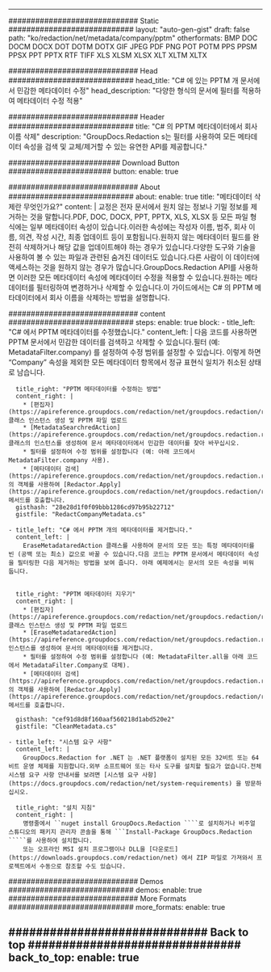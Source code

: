 
---
############################# Static ############################
layout: "auto-gen-gist" 
draft: false
path: "ko/redaction/net/metadata/company/pptm"
otherformats: BMP DOC DOCM DOCX DOT DOTM DOTX GIF JPEG PDF PNG POT POTM PPS PPSM PPSX PPT PPTX RTF TIFF XLS XLSM XLSX XLT XLTM XLTX  

############################# Head ############################
head_title: "C# 에 있는 PPTM 개 문서에서 민감한 메타데이터 수정"
head_description: "다양한 형식의 문서에 필터를 적용하여 메타데이터 수정 적용"

############################# Header ############################
title: "C# 의 PPTM 메타데이터에서 회사 이름 삭제"
description: "GroupDocs.Redaction s는 필터를 사용하여 모든 메타데이터 속성을 검색 및 교체/제거할 수 있는 유연한 API를 제공합니다."

######################### Download Button #######################
button:
    enable: true

############################# About ############################
about:
    enable: true
    title: "메타데이터 삭제란 무엇인가요?"
    content: |
        교정은 전자 문서에서 원치 않는 정보나 기밀 정보를 제거하는 것을 말합니다.PDF, DOC, DOCX, PPT, PPTX, XLS, XLSX 등 모든 파일 형식에는 일부 메타데이터 속성이 있습니다.이러한 속성에는 작성자 이름, 범주, 회사 이름, 의견, 작성 시간, 최종 업데이트 등이 포함됩니다.원하지 않는 메타데이터 필드를 완전히 삭제하거나 해당 값을 업데이트해야 하는 경우가 있습니다.다양한 도구와 기술을 사용하여 볼 수 있는 파일과 관련된 숨겨진 데이터도 있습니다.다른 사람이 이 데이터에 액세스하는 것을 원하지 않는 경우가 많습니다.GroupDocs.Redaction API를 사용하면 이러한 모든 메타데이터 속성에 메타데이터 수정을 적용할 수 있습니다.원하는 메타데이터를 필터링하여 변경하거나 삭제할 수 있습니다.이 가이드에서는 C# 의 PPTM 메타데이터에서 회사 이름을 삭제하는 방법을 설명합니다.

############################# content ############################
steps:
    enable: true
    block:
    - title_left: "C# 에서 PPTM 메타데이터를 수정했습니다."
      content_left: |
        다음 코드를 사용하면 PPTM 문서에서 민감한 데이터를 검색하고 삭제할 수 있습니다.필터 (예: MetadataFilter.company) 를 설정하여 수정 범위를 설정할 수 있습니다. 이렇게 하면 “Company” 속성을 제외한 모든 메타데이터 항목에서 정규 표현식 일치가 취소된 상태로 남습니다.
        

      title_right: "PPTM 메타데이터를 수정하는 방법"
      content_right: |
        * [편집자](https://apireference.groupdocs.com/redaction/net/groupdocs.redaction/redactor) 클래스 인스턴스 생성 및 PPTM 파일 업로드
        * [MetadataSearchredAction](https://apireference.groupdocs.com/redaction/net/groupdocs.redaction.redactions/metadatasearchredaction) 클래스의 인스턴스를 생성하여 문서 메타데이터에서 민감한 데이터를 찾아 바꾸십시오.
        * 필터를 설정하여 수정 범위를 설정합니다 (예: 아래 코드에서 MetadataFilter.company 사용).
        * [메타데이터 검색](https://apireference.groupdocs.com/redaction/net/groupdocs.redaction.redactions/metadatasearchredaction) 의 객체를 사용하여 [Redactor.Apply](https://apireference.groupdocs.com/redaction/net/groupdocs.redaction/redactor/methods/apply/index) 메서드를 호출합니다.        
      gisthash: "28e28d1f0f09bbb1286cd97b95b22712"
      gistfile: "RedactCompanyMetadata.cs"

    - title_left: "C# 에서 PPTM 개의 메타데이터를 제거합니다."
      content_left: |
        EraseMetadataredAction 클래스를 사용하여 문서의 모든 또는 특정 메타데이터를 빈 (공백 또는 최소) 값으로 바꿀 수 있습니다.다음 코드는 PPTM 문서에서 메타데이터 속성을 필터링한 다음 제거하는 방법을 보여 줍니다. 아래 예제에서는 문서의 모든 속성을 비워 둡니다.
        
        
      title_right: "PPTM 메타데이터 지우기"
      content_right: |
        * [편집자](https://apireference.groupdocs.com/redaction/net/groupdocs.redaction/redactor) 클래스 인스턴스 생성 및 PPTM 파일 업로드
        * [EraseMetadataredAction](https://apireference.groupdocs.com/redaction/net/groupdocs.redaction.redactions/erasemetadataredaction) 인스턴스를 생성하여 문서의 메타데이터를 제거합니다.
        * 필터를 설정하여 수정 범위를 설정합니다 (예: MetadataFilter.all을 아래 코드에서 MetadataFilter.Company로 대체). 
        * [메타데이터 검색](https://apireference.groupdocs.com/redaction/net/groupdocs.redaction.redactions/metadatasearchredaction) 의 객체를 사용하여 [Redactor.Apply](https://apireference.groupdocs.com/redaction/net/groupdocs.redaction/redactor/methods/apply/index) 메서드를 호출합니다.
        
      gisthash: "cef91d8d8f160aaf560218d1abd520e2"
      gistfile: "CleanMetadata.cs"

    - title_left: "시스템 요구 사항"
      content_left: |
        GroupDocs.Redaction for .NET 는 .NET 플랫폼이 설치된 모든 32비트 또는 64비트 운영 체제를 지원합니다.외부 소프트웨어 또는 타사 도구를 설치할 필요가 없습니다.전체 시스템 요구 사항 안내서를 보려면 [시스템 요구 사항](https://docs.groupdocs.com/redaction/net/system-requirements) 을 방문하십시오.
        
      title_right: "설치 지침"
      content_right: |
        명령줄에서 ``nuget install GroupDocs.Redaction ````로 설치하거나 비주얼 스튜디오의 패키지 관리자 콘솔을 통해 ```Install-Package GroupDocs.Redaction `````를 사용하여 설치합니다. 
        또는 오프라인 MSI 설치 프로그램이나 DLL을 [다운로드](https://downloads.groupdocs.com/redaction/net) 에서 ZIP 파일로 가져와서 프로젝트에서 수동으로 참조할 수도 있습니다.

############################# Demos ############################
demos:
    enable: true
############################# More Formats ############################
more_formats:
    enable: true

############################# Back to top ###############################
back_to_top:
    enable: true
---